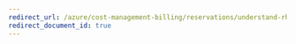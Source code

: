 ```yaml
---
redirect_url: /azure/cost-management-billing/reservations/understand-rhel-reservation-charges
redirect_document_id: true
---
```

